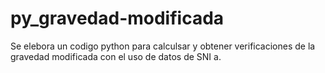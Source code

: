 # py_gravedad-modificada
Se elebora un codigo python para calculsar y obtener verificaciones de la gravedad modificada con el uso de datos de SNI a.
